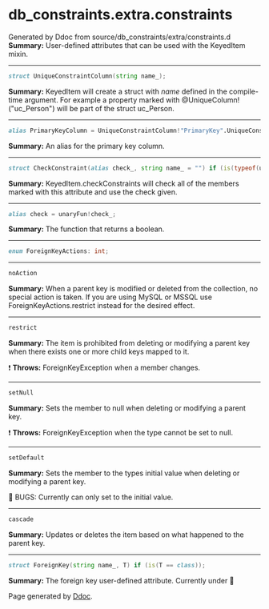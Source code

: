 # db_constraints.extra.constraints
Generated by Ddoc from source/db_constraints/extra/constraints.d
**Summary:**
User-defined attributes that can be used with the KeyedItem mixin.
 
***
```d
struct UniqueConstraintColumn(string name_);

```
**Summary:**
KeyedItem will create a struct with *name* defined in the compile-time argument.
For example a property marked with @UniqueColumn!("uc_Person") will
be part of the struct uc_Person.
 

***
```d
alias PrimaryKeyColumn = UniqueConstraintColumn!"PrimaryKey".UniqueConstraintColumn;

```
**Summary:**
An alias for the primary key column.
 

***
```d
struct CheckConstraint(alias check_, string name_ = "") if (is(typeof(unaryFun!check_)));

```
**Summary:**
KeyedItem.checkConstraints will check all of the members marked
with this attribute and use the check given.
 
***
```d
alias check = unaryFun!check_;

```
**Summary:**
The function that returns a boolean.
 



***
```d
enum ForeignKeyActions: int;

```

***
```d
noAction
```
**Summary:**
When a parent key is modified or deleted from the collection, no special action is taken.
If you are using MySQL or MSSQL use ForeignKeyActions.restrict instead for the desired
effect.
 

***
```d
restrict
```
**Summary:**
The item is prohibited from deleting or modifying a parent key when there exists
one or more child keys mapped to it.

:exclamation: **Throws:**
ForeignKeyException when a member changes.
 

***
```d
setNull
```
**Summary:**
Sets the member to null when deleting or modifying a parent key.

:exclamation: **Throws:**
ForeignKeyException when the type cannot be set to null.
 

***
```d
setDefault
```
**Summary:**
Sets the member to the types initial value when deleting or modifying a parent key.

:bug: BUGS:
Currently can only set to the initial value.
 

***
```d
cascade
```
**Summary:**
Updates or deletes the item based on what happened to the parent key.
 



***
```d
struct ForeignKey(string name_, T) if (is(T == class));

```
**Summary:**
The foreign key user-defined attribute. Currently under :construction:
 



Page generated by [Ddoc](http://dlang.org/ddoc.html). 
